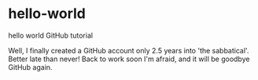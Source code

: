 # hello-world
hello world GitHub tutorial

Well, I finally created a GitHub account only 2.5 years into 'the sabbatical'. Better late than never! Back to work soon I'm afraid, and it will be goodbye GitHub again.
